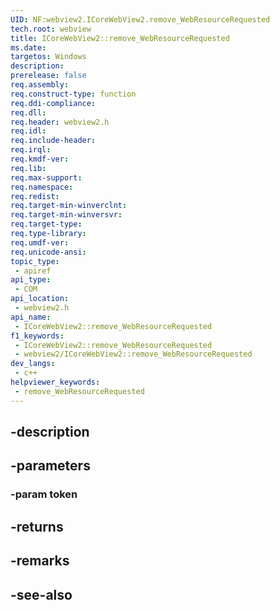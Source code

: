 ```yaml
---
UID: NF:webview2.ICoreWebView2.remove_WebResourceRequested
tech.root: webview
title: ICoreWebView2::remove_WebResourceRequested
ms.date: 
targetos: Windows
description: 
prerelease: false
req.assembly: 
req.construct-type: function
req.ddi-compliance: 
req.dll: 
req.header: webview2.h
req.idl: 
req.include-header: 
req.irql: 
req.kmdf-ver: 
req.lib: 
req.max-support: 
req.namespace: 
req.redist: 
req.target-min-winverclnt: 
req.target-min-winversvr: 
req.target-type: 
req.type-library: 
req.umdf-ver: 
req.unicode-ansi: 
topic_type:
 - apiref
api_type:
 - COM
api_location:
 - webview2.h
api_name:
 - ICoreWebView2::remove_WebResourceRequested
f1_keywords:
 - ICoreWebView2::remove_WebResourceRequested
 - webview2/ICoreWebView2::remove_WebResourceRequested
dev_langs:
 - c++
helpviewer_keywords:
 - remove_WebResourceRequested
---
```


## -description

## -parameters

### -param token

## -returns

## -remarks

## -see-also

